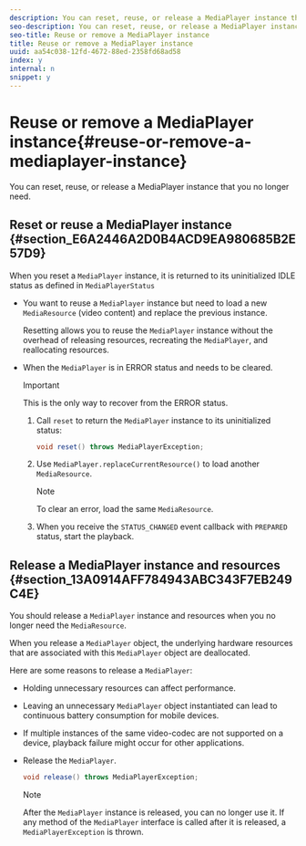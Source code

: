```yaml
---
description: You can reset, reuse, or release a MediaPlayer instance that you no longer need.
seo-description: You can reset, reuse, or release a MediaPlayer instance that you no longer need.
seo-title: Reuse or remove a MediaPlayer instance
title: Reuse or remove a MediaPlayer instance
uuid: aa54c038-12fd-4672-88ed-2358fd68ad58
index: y
internal: n
snippet: y
---
```


# Reuse or remove a MediaPlayer instance{#reuse-or-remove-a-mediaplayer-instance}

You can reset, reuse, or release a MediaPlayer instance that you no longer need.

## Reset or reuse a MediaPlayer instance {#section_E6A2446A2D0B4ACD9EA980685B2E57D9}

When you reset a `MediaPlayer` instance, it is returned to its uninitialized IDLE status as defined in `MediaPlayerStatus`

* You want to reuse a `MediaPlayer` instance but need to load a new `MediaResource` (video content) and replace the previous instance.

  Resetting allows you to reuse the `MediaPlayer` instance without the overhead of releasing resources, recreating the `MediaPlayer`, and reallocating resources. 

* When the `MediaPlayer` is in ERROR status and needs to be cleared. 

  >[!IMPORTANT]
  >
  >This is the only way to recover from the ERROR status.

    1. Call `reset` to return the `MediaPlayer` instance to its uninitialized status:     
    
       ```java    
       void reset() throws MediaPlayerException; 
       
       ```

    1. Use `MediaPlayer.replaceCurrentResource()` to load another `MediaResource`.     
    
       >[!NOTE]
       >
       >To clear an error, load the same `MediaResource`.

    1. When you receive the `STATUS_CHANGED` event callback with `PREPARED` status, start the playback.

## Release a MediaPlayer instance and resources {#section_13A0914AFF784943ABC343F7EB249C4E}

You should release a `MediaPlayer` instance and resources when you no longer need the `MediaResource`.

When you release a `MediaPlayer` object, the underlying hardware resources that are associated with this `MediaPlayer` object are deallocated.

Here are some reasons to release a `MediaPlayer`:

* Holding unnecessary resources can affect performance. 
* Leaving an unnecessary `MediaPlayer` object instantiated can lead to continuous battery consumption for mobile devices. 
* If multiple instances of the same video-codec are not supported on a device, playback failure might occur for other applications.

* Release the `MediaPlayer`. 

  ```java
  void release() throws MediaPlayerException;
  ```

  >[!NOTE]
  >
  >After the `MediaPlayer` instance is released, you can no longer use it. If any method of the `MediaPlayer` interface is called after it is released, a `MediaPlayerException` is thrown.

